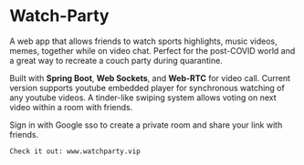 # Watch-Party

A web app that allows friends to watch sports highlights, music videos, memes, together while on video chat. Perfect for the post-COVID world and a great way to recreate a couch party during quarantine.

Built with **Spring Boot**, **Web Sockets**, and **Web-RTC** for video call. Current version supports youtube embedded player for synchronous watching of any youtube videos. A tinder-like swiping system allows voting on next video within a room with friends.

Sign in with Google sso to create a private room and share your link with friends.

`Check it out: www.watchparty.vip`
